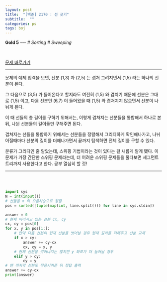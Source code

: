 ```yaml
---
layout: post
title:  "[백준] 2170 : 선 긋기"
subtitle:  ""
categories: ps
tags: boj
---
```


**Gold 5** --- *# Sorting # Sweeping*

<br>

[문제 바로가기](https://www.acmicpc.net/problem/2170)

---

문제의 예제 입력을 보면, 선분 (1,3) 과 (2,5) 는 겹쳐 그려지면서 (1,5) 라는 하나의 선분이 된다.

그 다음으로 (3,5) 가 들어온다고 할지라도 여전히 (1,5) 와 겹치기 때문에 선분은 그대로 (1,5) 이고, 다음 선분인 (6,7) 이 들어왔을 때 (1,5) 와 겹쳐지지 않으면서 선분이 나뉘게 된다.

이 때 선들의 총 길이를 구하기 위해서는, 이렇게 겹쳐지는 선분들을 통합해서 하나로 본 뒤, 나뉜 선분들의 길이들만 구해주면 된다.

겹쳐지는 선들을 통합하기 위해서는 선분들을 정렬해서 그리디하게 확인해나가고, 나뉘어질때마다 선분의 길이를 더해나가면서 끝까지 탐색하면 전체 길이를 구할 수 있다.

분류가 그리디인 줄 알았는데, 스위핑 기법이라는 것이 있다는 걸 새롭게 알게 됐다. 이 문제가 가장 간단한 스위핑 문제라는데, 더 어려운 스위핑 문제들을 풀다보면 세그먼트 트리까지 사용한다고 한다. 공부 열심히 할 것!

---
<br>

```python

import sys
N = int(input())
# 선들을 x 의 오름차순으로 정렬
pos = sorted([tuple(map(int, line.split())) for line in sys.stdin])

answer = 0
# 현재 이어지고 있는 선분 cx, cy
cx, cy = pos[0]
for x, y in pos[1:]:
    # 만약 다음 선분이 현재 선분을 벗어날 경우 현재 길이를 더해주고 선분 교체
    if x > cy:
        answer += cy-cx
        cx, cy = x, y
    # 현재 선분을 벗어나지는 않지만 y 좌표가 더 늘어날 경우
    elif y > cy:
        cy = y
# 맨 마지막 선분도 적용시켜준 뒤 정답 출력
answer += cy-cx
print(answer)

```

